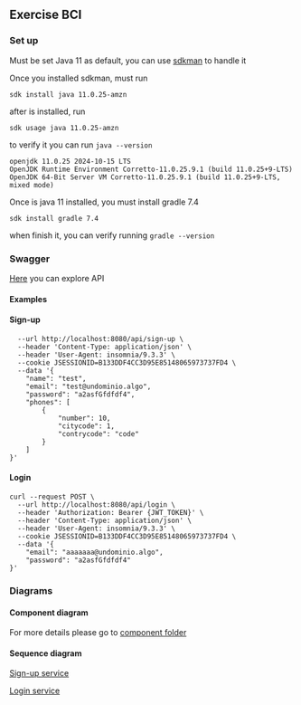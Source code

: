 ## Exercise BCI

### Set up

Must be set Java 11 as default, you can use [sdkman](https://sdkman.io/) to handle it

Once you installed sdkman, must run 

`sdk install java 11.0.25-amzn` 

after is installed, run

`sdk usage java 11.0.25-amzn`

to verify it you can run `java --version`

```
openjdk 11.0.25 2024-10-15 LTS
OpenJDK Runtime Environment Corretto-11.0.25.9.1 (build 11.0.25+9-LTS)
OpenJDK 64-Bit Server VM Corretto-11.0.25.9.1 (build 11.0.25+9-LTS, mixed mode)
```

Once is java 11 installed, you must install gradle 7.4

`sdk install gradle 7.4`

when finish it, you can verify running `gradle --version`

### Swagger

[Here](http://localhost:8080/api/swagger-ui.html) you can explore API

#### Examples

#### Sign-up

```curl --request POST \
  --url http://localhost:8080/api/sign-up \
  --header 'Content-Type: application/json' \
  --header 'User-Agent: insomnia/9.3.3' \
  --cookie JSESSIONID=B133DDF4CC3D95E85148065973737FD4 \
  --data '{
	"name": "test",
	"email": "test@undominio.algo",
	"password": "a2asfGfdfdf4",
	"phones": [
		{
			"number": 10,
			"citycode": 1,
			"contrycode": "code"
		}
	]
}'
```

#### Login
```
curl --request POST \
  --url http://localhost:8080/api/login \
  --header 'Authorization: Bearer {JWT_TOKEN}' \
  --header 'Content-Type: application/json' \
  --header 'User-Agent: insomnia/9.3.3' \
  --cookie JSESSIONID=B133DDF4CC3D95E85148065973737FD4 \
  --data '{
	"email": "aaaaaaa@undominio.algo",
	"password": "a2asfGfdfdf4"
}'
```

### Diagrams

#### Component diagram
For more details please go to [component folder](./docs/services/component.md)

#### Sequence diagram
[Sign-up service](./docs/services/signup_flow.md)

[Login service](./docs/services/login_flow.md)


